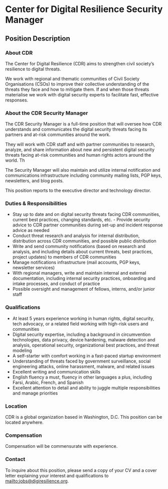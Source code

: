 # Center for Digital Resilience Security Manager

## Position Description

### About CDR

The Center for Digital Resilience (CDR) aims to strengthen civil society’s resilience to digital threats.

We work with regional and thematic communities of Civil Society Organisations (CSOs) to improve their collective understanding of the threats they face and how to mitigate them. If and when those threats materialise we work with digital security experts to facilitate fast, effective responses.

### About the CDR Security Manager

The CDR Security Manager is a full-time position that will oversee how CDR understands and communicates the digital security threats facing its partners and at-risk communities around the work.

They will work with CDR staff and with partner communities to research, analyze, and share information about new and persistent digital security threats facing at-risk 	communities and human rights actors around the world. Th

The Security Manager will also maintain and utilize internal notification and communications infrastructure including community mailing lists, PGP keys, newsletters, and blog posts.

This position reports to the executive director and technology director.  

### Duties & Responsibilities

- Stay up to date and on digital security threats facing CDR communities, current best practices, changing standards, etc. - Provide security advice to CDR partner communities during set-up and incident response advice as needed
- Conduct threat research and analysis for internal distribution, distribution across CDR communities, and possible public distribution
- Write and send community notifications (based on research and analysis, and including details about current threats, best practices, project updates) to members of CDR communities
- Manage notifications infrastructure (mail accounts, PGP keys, newsletter services)  	
- With regional managers, write and maintain internal and external documentation, including internal security practices, onboarding and intake processes, and conduct of practice
- Possible oversight and management of fellows, interns, and/or junior staff

### Qualifications

- At least 5 years experience working in human rights, digital security, tech advocacy, or a related field working with high-risk users and communities
- Digital security expertise, including a background in circumvention technologies, data privacy, device hardening, malware detection and analysis, operational security, organizational best practices, and threat modeling
- A self-starter with comfort working in a fast-paced startup environment
- Understanding of threats faced by government surveillance, social engineering attacks, online harassment, malware, and related issues
- Excellent writing and communication skills
- English fluency a must, fluency in other languages a plus, including Farsi, Arabic, French, and Spanish
- Excellent attention to detail and ability to juggle multiple responsibilities and manage priorities

### Location

CDR is a global organization based in Washington, D.C. This position can be located anywhere.

### Compensation

Compensation will be commensurate with experience.

### Contact

To inquire about this position, please send a copy of your CV and a cover letter explaining your interest and qualifications to [mailto:jobs@digiresilience.org](jobs@digiresilience.org).  
